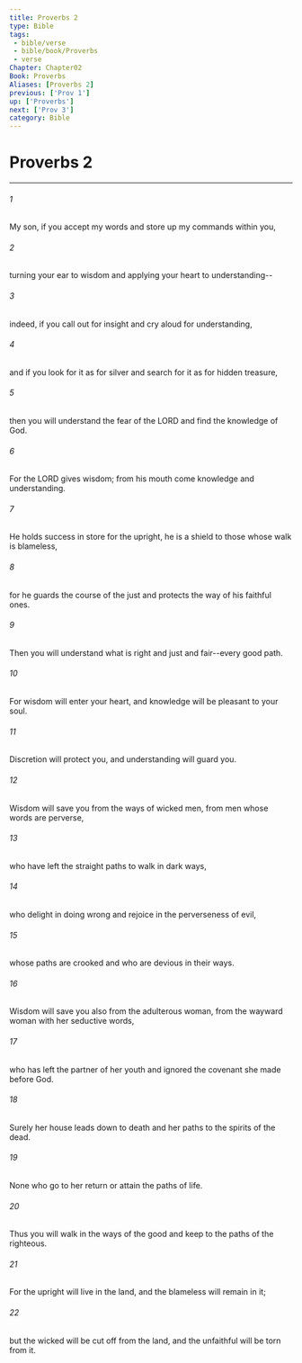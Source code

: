 ```yaml
---
title: Proverbs 2
type: Bible
tags:
 - bible/verse
 - bible/book/Proverbs
 - verse
Chapter: Chapter02
Book: Proverbs
Aliases: [Proverbs 2]
previous: ['Prov 1']
up: ['Proverbs']
next: ['Prov 3']
category: Bible
---
```

# Proverbs 2

***


###### 1 
My son, if you accept my words and store up my commands within you, 

###### 2 
turning your ear to wisdom and applying your heart to understanding-- 

###### 3 
indeed, if you call out for insight and cry aloud for understanding, 

###### 4 
and if you look for it as for silver and search for it as for hidden treasure, 

###### 5 
then you will understand the fear of the LORD and find the knowledge of God. 

###### 6 
For the LORD gives wisdom; from his mouth come knowledge and understanding. 

###### 7 
He holds success in store for the upright, he is a shield to those whose walk is blameless, 

###### 8 
for he guards the course of the just and protects the way of his faithful ones. 

###### 9 
Then you will understand what is right and just and fair--every good path. 

###### 10 
For wisdom will enter your heart, and knowledge will be pleasant to your soul. 

###### 11 
Discretion will protect you, and understanding will guard you. 

###### 12 
Wisdom will save you from the ways of wicked men, from men whose words are perverse, 

###### 13 
who have left the straight paths to walk in dark ways, 

###### 14 
who delight in doing wrong and rejoice in the perverseness of evil, 

###### 15 
whose paths are crooked and who are devious in their ways. 

###### 16 
Wisdom will save you also from the adulterous woman, from the wayward woman with her seductive words, 

###### 17 
who has left the partner of her youth and ignored the covenant she made before God. 

###### 18 
Surely her house leads down to death and her paths to the spirits of the dead. 

###### 19 
None who go to her return or attain the paths of life. 

###### 20 
Thus you will walk in the ways of the good and keep to the paths of the righteous. 

###### 21 
For the upright will live in the land, and the blameless will remain in it; 

###### 22 
but the wicked will be cut off from the land, and the unfaithful will be torn from it. 
